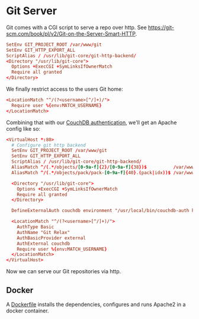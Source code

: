 # Git Server
Git comes with a CGI script to serve a repo over http. See https://git-scm.com/book/pl/v2/Git-on-the-Server-Smart-HTTP.

```conf
SetEnv GIT_PROJECT_ROOT /var/www/git
SetEnv GIT_HTTP_EXPORT_ALL
ScriptAlias / /usr/lib/git-core/git-http-backend/
<Directory "/usr/lib/git-core">
  Options +ExecCGI +SymLinksIfOwnerMatch
  Require all granted
</Directory>
```

We finally restrict access to the users Git home:

```conf
<LocationMatch "^/(?<username>[^/]+)/">
  Require user %{env:MATCH_USERNAME}
</LocationMatch>
```

Combining that with our [CouchDB authentication](couchdb-auth), we'll get an Apache config like so:

```conf
<VirtualHost *:80>
  # Configure git http backend
  SetEnv GIT_PROJECT_ROOT /var/www/git
  SetEnv GIT_HTTP_EXPORT_ALL
  ScriptAlias / /usr/lib/git-core/git-http-backend/
  AliasMatch ^/(.*/objects/[0-9a-f]{2}/[0-9a-f]{38})$          /var/www/git/$1
  AliasMatch ^/(.*/objects/pack/pack-[0-9a-f]{40}.(pack|idx))$ /var/www/git/$1

  <Directory "/usr/lib/git-core">
    Options +ExecCGI +SymLinksIfOwnerMatch
    Require all granted
  </Directory>

  DefineExternalAuth couchdb environment "/usr/local/bin/couchdb-auth http://localhost:5984"

  <LocationMatch "^/(?<username>[^/]+)/">
    AuthType Basic
    AuthName "Git Relax"
    AuthBasicProvider external
    AuthExternal couchdb
    Require user %{env:MATCH_USERNAME}
  </LocationMatch>
</VirtualHost>
```

Now we can serve our Git repositories via http.


## Docker
A [Dockerfile](Dockerfile) installs the dependencies, configures and runs Apache2 in a docker container.
